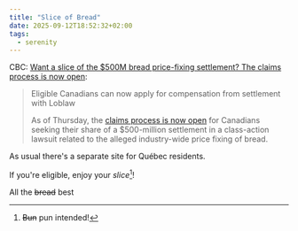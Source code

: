 ```yaml
---
title: "Slice of Bread"
date: 2025-09-12T18:52:32+02:00
tags:
  - serenity
---
```


CBC: [Want a slice of the $500M bread price-fixing settlement? The claims process is now open](https://www.cbc.ca/news/canada/bread-fixing-website-1.7631445):

> Eligible Canadians can now apply for compensation from settlement with Loblaw
>
> As of Thursday, the [claims process is now
> open](https://canadianbreadsettlement.ca/) for Canadians seeking their share
> of a $500-million settlement in a class-action lawsuit related to the alleged
> industry-wide price fixing of bread.

As usual there's a separate site for Québec residents.

If you're eligible, enjoy your _slice_[^1]!

All the ~~bread~~ best

[^1]: ~~Bun~~ pun intended!
